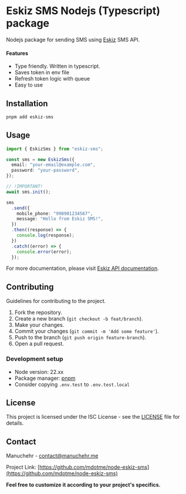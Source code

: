 # Eskiz SMS Nodejs (Typescript) package

Nodejs package for sending SMS using [Eskiz](https://eskiz.uz) SMS API.

#### Features

- Type friendly. Written in typescript.
- Saves token in env file
- Refresh token logic with queue
- Easy to use

## Installation

```bash
pnpm add eskiz-sms
```

## Usage

```typescript
import { EskizSms } from "eskiz-sms";

const sms = new EskizSms({
  email: "your-email@example.com",
  password: "your-password",
});

// !IMPORTANT!
await sms.init();

sms
  .send({
    mobile_phone: "998901234567",
    message: "Hello from Eskiz SMS!",
  })
  .then((response) => {
    console.log(response);
  })
  .catch((error) => {
    console.error(error);
  });
```

For more documentation, please visit [Eskiz API documentation](https://documenter.getpostman.com/view/663428/RzfmES4z?version=latest).

## Contributing

Guidelines for contributing to the project.

1. Fork the repository.
2. Create a new branch (`git checkout -b feat/branch`).
3. Make your changes.
4. Commit your changes (`git commit -m 'Add some feature'`).
5. Push to the branch (`git push origin feature-branch`).
6. Open a pull request.

### Development setup

- Node version: 22.xx
- Package manager: [pnpm](https://pnpm.io/)
- Consider copying `.env.test` to `.env.test.local`

## License

This project is licensed under the ISC License - see the [LICENSE](LICENSE) file for details.

## Contact

Manuchehr - [contact@manuchehr.me](mailto:contact@manuchehr.me)

Project Link: [https://github.com/mdotme/node-eskiz-sms](https://github.com/mdotme/node-eskiz-sms)

**Feel free to customize it according to your project's specifics.**
